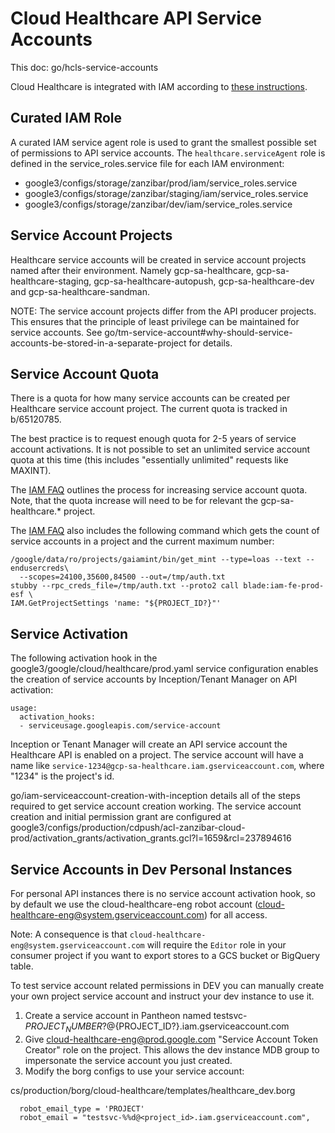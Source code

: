 # Cloud Healthcare API Service Accounts

This doc: go/hcls-service-accounts

Cloud Healthcare is integrated with IAM according to [these
instructions](http://g3doc.corp.google.com/storage/zanzibar/iam/g3doc/public/faq.md#i-want-to-integrate-my-service-with-iam-do-you-have-any-guidance).

## Curated IAM Role

A curated IAM service agent role is used to grant the smallest possible set of
permissions to API service accounts. The `healthcare.serviceAgent` role is
defined in the service_roles.service file for each IAM environment:

*   google3/configs/storage/zanzibar/prod/iam/service_roles.service
*   google3/configs/storage/zanzibar/staging/iam/service_roles.service
*   google3/configs/storage/zanzibar/dev/iam/service_roles.service

## Service Account Projects

Healthcare service accounts will be created in service account projects named
after their environment. Namely gcp-sa-healthcare, gcp-sa-healthcare-staging,
gcp-sa-healthcare-autopush, gcp-sa-healthcare-dev and gcp-sa-healthcare-sandman.

NOTE: The service account projects differ from the API producer projects. This
ensures that the principle of least privilege can be maintained for service
accounts. See
go/tm-service-account#why-should-service-accounts-be-stored-in-a-separate-project
for details.

## Service Account Quota

There is a quota for how many service accounts can be created per Healthcare
service account project. The current quota is tracked in b/65120785.

The best practice is to request enough quota for 2-5 years of service account
activations. It is not possible to set an unlimited service account quota at
this time (this includes "essentially unlimited" requests like MAXINT).

The [IAM
FAQ](http://g3doc.corp.google.com/storage/zanzibar/iam/g3doc/public/faq.md#how-can-i-request-a-quota-increase-for-iam)
outlines the process for increasing service account quota. Note, that the quota
increase will need to be for relevant the gcp-sa-healthcare.* project.

The [IAM
FAQ](https://g3doc.corp.google.com/storage/zanzibar/iam/g3doc/public/faq.md#monitor-sa-quota)
also includes the following command which gets the count of service accounts in
a project and the current maximum number:

```shell
/google/data/ro/projects/gaiamint/bin/get_mint --type=loas --text --endusercreds\
  --scopes=24100,35600,84500 --out=/tmp/auth.txt
stubby --rpc_creds_file=/tmp/auth.txt --proto2 call blade:iam-fe-prod-esf \
IAM.GetProjectSettings 'name: "${PROJECT_ID?}"'
```

## Service Activation

The following activation hook in the google3/google/cloud/healthcare/prod.yaml
service configuration enables the creation of service accounts by
Inception/Tenant Manager on API activation:

```
usage:
  activation_hooks:
  - serviceusage.googleapis.com/service-account
```

Inception or Tenant Manager will create an API service account the Healthcare
API is enabled on a project. The service account will have a name like
`service-1234@gcp-sa-healthcare.iam.gserviceaccount.com`, where "1234" is the
project's id.

go/iam-serviceaccount-creation-with-inception details all of the steps required
to get service account creation working. The service account creation and
initial permission grant are configured at
google3/configs/production/cdpush/acl-zanzibar-cloud-prod/activation_grants/activation_grants.gcl?l=1659&rcl=237894616

## Service Accounts in Dev Personal Instances

For personal API instances there is no service account activation hook, so by
default we use the cloud-healthcare-eng robot account
(cloud-healthcare-eng@system.gserviceaccount.com) for all access.

Note: A consequence is that `cloud-healthcare-eng@system.gserviceaccount.com`
will require the `Editor` role in your consumer project if you want to export
stores to a GCS bucket or BigQuery table.

To test service account related permissions in DEV you can manually create your
own project service account and instruct your dev instance to use it.

1.  Create a service account in Pantheon named
    testsvc-${PROJECT_NUMBER?}@${PROJECT_ID?}.iam.gserviceaccount.com
2.  Give cloud-healthcare-eng@prod.google.com "Service Account Token Creator"
    role on the project. This allows the dev instance MDB group to impersonate
    the service account you just created.
3.  Modify the borg configs to use your service account:

cs/production/borg/cloud-healthcare/templates/healthcare_dev.borg

```
  robot_email_type = 'PROJECT'
  robot_email = "testsvc-%%d@<project_id>.iam.gserviceaccount.com",
```
